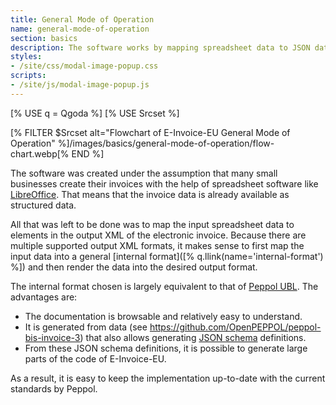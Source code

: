 ```yaml
---
title: General Mode of Operation
name: general-mode-of-operation
section: basics
description: The software works by mapping spreadsheet data to JSON data from which the e-invoice is generated. You can also directly generate the e-invoice from JSON.
styles:
- /site/css/modal-image-popup.css
scripts:
- /site/js/modal-image-popup.js
---
```

<!--qgoda-no-xgettext-->
[% USE q = Qgoda %]
[% USE Srcset %]
<!--/qgoda-no-xgettext-->

[% FILTER $Srcset alt="Flowchart of E-Invoice-EU General Mode of Operation" %]/images/basics/general-mode-of-operation/flow-chart.webp[% END %] 

The software was created under the assumption that many small businesses
create their invoices with the help of spreadsheet software like
[LibreOffice](https://www.libreoffice.org/). That means that the invoice data
is already available as structured data.

All that was left to be done was to map the input spreadsheet data to elements
in the output XML of the electronic invoice. Because there are multiple
supported output XML formats, it makes sense to first map the input data
into a general [internal format]([% q.llink(name='internal-format') %]) and
then render the data into the desired output format.

The internal format chosen is largely equivalent to that of
[Peppol UBL](https://docs.peppol.eu/poacc/billing/3.0/syntax/ubl-invoice/).
The advantages are:

* The documentation is browsable and relatively easy to understand.
* It is generated from data (see https://github.com/OpenPEPPOL/peppol-bis-invoice-3) that also allows generating [JSON schema](https://json-schema.org/) definitions.
* From these JSON schema definitions, it is possible to generate large parts of the code of E-Invoice-EU.

As a result, it is easy to keep the implementation up-to-date with the current
standards by Peppol.
